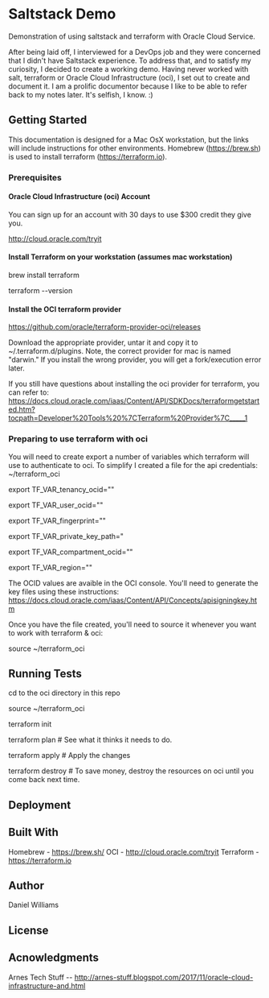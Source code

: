 # Saltstack Demo
Demonstration of using saltstack and terraform with Oracle Cloud Service.

After being laid off, I interviewed for a DevOps job and they were concerned that I didn't have Saltstack experience.
To address that, and to satisfy my curiosity, I decided to create a working demo.  Having never worked with salt, 
terraform or Oracle Cloud Infrastructure (oci), I set out to create and document it.  I am a prolific documentor 
because I like to be able to refer back to my notes later.  It's selfish, I know.  :)

## Getting Started
This documentation is designed for a Mac OsX workstation, but the links will include instructions for other 
environments.  Homebrew (https://brew.sh) is used to install terraform (https://terraform.io).

### Prerequisites
#### Oracle Cloud Infrastructure (oci) Account
You can sign up for an account with 30 days to use $300 credit they give you.  

http://cloud.oracle.com/tryit

#### Install Terraform on your workstation (assumes mac workstation)

brew install terraform

terraform --version

#### Install the OCI terraform provider
https://github.com/oracle/terraform-provider-oci/releases

Download the appropriate provider, untar it and copy it to ~/.terraform.d/plugins.  Note, the correct provider for
mac is named "darwin."  If you install the wrong provider, you will get a fork/execution error later.

If you still have questions about installing the oci provider for terraform, you can refer to:
https://docs.cloud.oracle.com/iaas/Content/API/SDKDocs/terraformgetstarted.htm?tocpath=Developer%20Tools%20%7CTerraform%20Provider%7C_____1

### Preparing to use terraform with oci
You will need to create export a number of variables which terraform will use to authenticate to oci.  To simplify I
created a file for the api credentials: ~/terraform_oci

export TF_VAR_tenancy_ocid="<tenancy ocid>"

export TF_VAR_user_ocid="<username>"

export TF_VAR_fingerprint="<privateKeyFingerpring>"

export TF_VAR_private_key_path="<pathToPrivateKey>

export TF_VAR_compartment_ocid="<compartment OCID>"

export TF_VAR_region="<regionName>"

The OCID values are avaible in the OCI console.  You'll need to generate the key files using these instructions:
https://docs.cloud.oracle.com/iaas/Content/API/Concepts/apisigningkey.htm

Once you have the file created, you'll need to source it whenever you want to work with terraform & oci:

source ~/terraform_oci

## Running Tests
cd to the oci directory in this repo

source ~/terraform_oci

terraform init

terraform plan       # See what it thinks it needs to do.

terraform apply      # Apply the changes

terraform destroy    # To save money, destroy the resources on oci until you come back next time.

## Deployment

## Built With
Homebrew - https://brew.sh/
OCI - http://cloud.oracle.com/tryit
Terraform - https://terraform.io

## Author
Daniel Williams

## License

## Acnowledgments
Arnes Tech Stuff -- http://arnes-stuff.blogspot.com/2017/11/oracle-cloud-infrastructure-and.html




